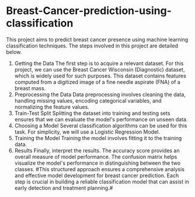 # Breast-Cancer-prediction-using-classification

This project aims to predict breast cancer presence using machine learning classification techniques. The steps involved in this project are detailed below.

1. Getting the Data
The first step is to acquire a relevant dataset. For this project, we can use the Breast Cancer Wisconsin (Diagnostic) dataset, which is widely used for such purposes. This dataset contains features computed from a digitized image of a fine needle aspirate (FNA) of a breast mass.
2. Preprocessing the Data
Data preprocessing involves cleaning the data, handling missing values, encoding categorical variables, and normalizing the feature values.
3. Train-Test Split
Splitting the dataset into training and testing sets ensures that we can evaluate the model's performance on unseen data.
4. Choosing a Model
Several classification algorithms can be used for this task. For simplicity, we will use a Logistic Regression Model.
5. Training the Model
Training the model involves fitting it to the training data.
7. Results
Finally, interpret the results. The accuracy score provides an overall measure of model performance. The confusion matrix helps visualize the model's performance in distinguishing between the two classes.
#This structured approach ensures a comprehensive analysis and effective model development for breast cancer prediction. Each step is crucial in building a reliable classification model that can assist in early detection and treatment planning.#
